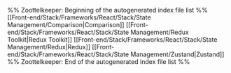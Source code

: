 %% Zoottelkeeper: Beginning of the autogenerated index file list  %%
 [[Front-end/Stack/Frameworks/React/Stack/State Management/Comparison|Comparison]]
 [[Front-end/Stack/Frameworks/React/Stack/State Management/Redux Toolkit|Redux Toolkit]]
 [[Front-end/Stack/Frameworks/React/Stack/State Management/Redux|Redux]]
 [[Front-end/Stack/Frameworks/React/Stack/State Management/Zustand|Zustand]]
%% Zoottelkeeper: End of the autogenerated index file list  %%
